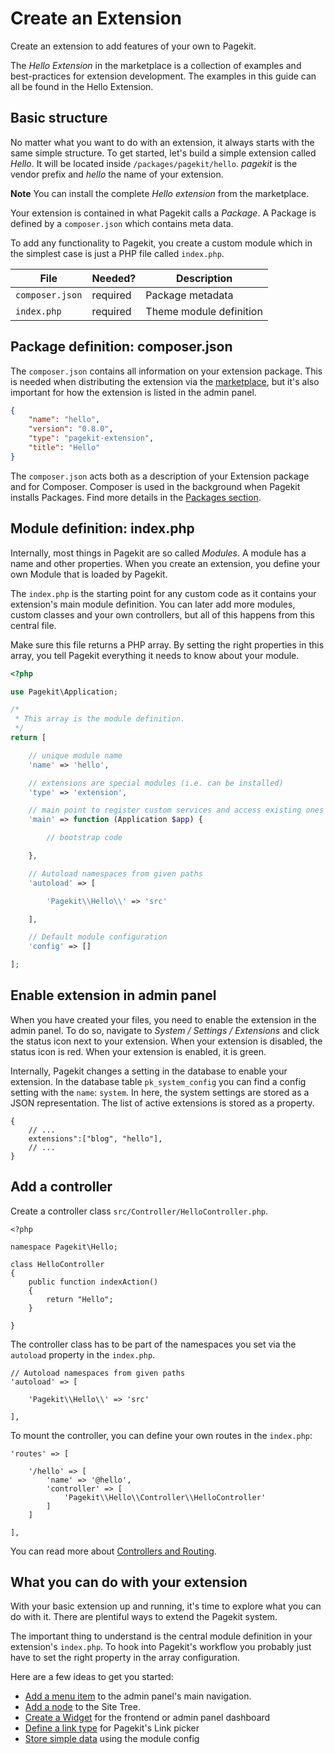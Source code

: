 # Create an Extension
<p class="uk-article-lead">Create an extension to add features of your own to Pagekit.</p>

The _Hello Extension_ in the marketplace is a collection of examples and best-practices for extension development. The examples in this guide can all be found in the Hello Extension.

## Basic structure
No matter what you want to do with an extension, it always starts with the same simple structure. To get started, let's build a simple extension called _Hello_. It will be located inside `/packages/pagekit/hello`. _pagekit_ is the vendor prefix and _hello_ the name of your extension.

**Note** You can install the complete _Hello extension_ from the marketplace.

Your extension is contained in what Pagekit calls a _Package_. A Package is defined by a `composer.json` which contains meta data.

To add any functionality to Pagekit, you create a custom module which in the simplest case is just a PHP file called `index.php`.

File            | Needed?  | Description
--------------- | -------- | -----------------------
`composer.json` | required | Package metadata
`index.php`     | required | Theme module definition

## Package definition: composer.json
The `composer.json` contains all information on your extension package. This is needed when distributing the extension via the [marketplace](../user-interface/marketplace.md), but it's also important for how the extension is listed in the admin panel.

```json
{
    "name": "hello",
    "version": "0.8.0",
    "type": "pagekit-extension",
    "title": "Hello"
}
```

The `composer.json` acts both as a description of your Extension package and for Composer. Composer is used in the background when Pagekit installs Packages. Find more details in the [Packages section](../developer-basics/packages.md).

## Module definition: index.php
Internally, most things in Pagekit are so called _Modules_. A module has a name and other properties. When you create an extension, you define your own Module that is loaded by Pagekit.

The `index.php` is the starting point for any custom code as it contains your extension's main module definition. You can later add more modules, custom classes and your own controllers, but all of this happens from this central file.

Make sure this file returns a PHP array. By setting the right properties in this array, you tell Pagekit everything it needs to know about your module.

```php
<?php

use Pagekit\Application;

/*
 * This array is the module definition.
 */
return [

    // unique module name
    'name' => 'hello',

    // extensions are special modules (i.e. can be installed)
    'type' => 'extension',

    // main point to register custom services and access existing ones
    'main' => function (Application $app) {

        // bootstrap code

    },

    // Autoload namespaces from given paths
    'autoload' => [

        'Pagekit\\Hello\\' => 'src'

    ],

    // Default module configuration
    'config' => []

];
```

## Enable extension in admin panel
When you have created your files, you need to enable the extension in the admin panel. To do so, navigate to _System / Settings / Extensions_ and click the status icon next to your extension. When your extension is disabled, the status icon is red. When your extension is enabled, it is green.

Internally, Pagekit changes a setting in the database to enable your extension. In the database table `pk_system_config` you can find a config setting with the `name`: `system`. In here, the system settings are stored as a JSON representation. The list of active extensions is stored as a property.

```
{
    // ...
    extensions":["blog", "hello"],
    // ...
}
```

## Add a controller
Create a controller class `src/Controller/HelloController.php`.

```
<?php

namespace Pagekit\Hello;

class HelloController
{
    public function indexAction()
    {
        return "Hello";
    }

}
```

The controller class has to be part of the namespaces you set via the `autoload` property in the `index.php`.

```
// Autoload namespaces from given paths
'autoload' => [

    'Pagekit\\Hello\\' => 'src'

],
```

To mount the controller, you can define your own routes in the `index.php`:

```
'routes' => [

    '/hello' => [
        'name' => '@hello',
        'controller' => [
            'Pagekit\\Hello\\Controller\\HelloController'
        ]
    ]

],
```

You can read more about [Controllers and Routing](../developer-basics/controller.md).

## What you can do with your extension
With your basic extension up and running, it's time to explore what you can do with it. There are plentiful ways to extend the Pagekit system.

The important thing to understand is the central module definition in your extension's `index.php`. To hook into Pagekit's workflow you probably just have to set the right property in the array configuration.

Here are a few ideas to get you started:
- [Add a menu item](../developer-basics/packages.md#menu) to the admin panel's main navigation.
- [Add a node](../developer-basics/packages.md#nodes) to the Site Tree.
- [Create a Widget](../developer-basics/widgets.md) for the frontend or admin panel dashboard
- [Define a link type](../developer-basics/links.md) for Pagekit's Link picker
- [Store simple data](../developer-basics/module-config.md) using the module config
